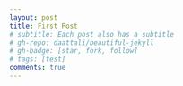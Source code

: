 ```yaml
---
layout: post
title: First Post
# subtitle: Each post also has a subtitle
# gh-repo: daattali/beautiful-jekyll
# gh-badge: [star, fork, follow]
# tags: [test]
comments: true
---
```

